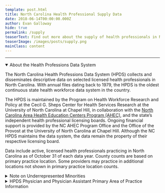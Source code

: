 ```yaml
---
template: post.html
title: North Carolina Health Professional Supply Data
date: 2018-06-14T00:00:00.000Z
author: Evan Galloway
hide: true
permalink: /supply
teaserText: Find out more about the supply of health professionals in North Carolina.
teaserImage: /images/posts/supply.png
mainClass: content
---
```


<div id='app'>
</div>

<hr>

<details open>
    <summary class="summary-header">About the Health Professions Data System</summary>
    <p>The North Carolina Health Professions Data System (HPDS) collects and disseminates descriptive data on selected licensed health professionals in North Carolina.  With annual files dating back to 1979, the HPDS is the oldest continuous state health workforce data system in the country.</p><p>The HPDS is maintained by the Program on Health Workforce Research and Policy at the Cecil G. Sheps Center for Health Services Research at the University of North Carolina at Chapel Hill, in collaboration with the <a href="https://www.ncahec.net/">North Carolina Area Health Education Centers Program (AHEC)</a>, and the state’s independent health professional licensing boards. Ongoing financial support is provided by the NC AHEC Program Office and the Office of the Provost at the University of North Carolina at Chapel Hill.  Although the NC HPDS maintains the data system, the data remain the property of their respective licensing board.
  </p>
  <p>
    Data include active, licensed health professionals practicing in North Carolina as of October 31 of each data year.  County counts are based on primary practice location.  Some providers may practice in additional locations not shown in primary practice location counts.
  </p>
  </details>
      <details>
          <summary class="summary-header">Note on Underrepresented Minorities</summary>
  <p>Underrepresented minorities include health professionals that self-identify as African-American/Black, American Indian or Alaskan Native, and/or Hispanic.  Health professionals that self-identify as Asian are not included in this category.  Both state<sup>1</sup> and national<sup>2</sup> data have shown that compared to the general population, Asians tend to be more represented in many (although not all) health professions, particularly those requiring a doctoral degree.</p>
  <ol>
    <li>Spero JC. Does North Carolina’s health care workforce reflect the diversity of the state’s population? NC Med J. 2016; 77(2):141-145.</li>
    <li>U.S. Department of Health and Human Services, Health Resources and Services Administration, National Center for Health Workforce Analysis. Sex, Race, and Ethnic Diversity of U.S. Health Occupations (2010-2012), Rockville, Maryland; 2015.</li>
  </ol>
  </details>
  <details>
  <summary class="summary-header">HPDS Physician and Physician Assistant Primary Area of Practice Information</summary>
  <h6 style="font-weight:600">What is a Primary Area of Practice?</h6>
  <p>The NCMB annual licensure/reregistration forms request self-selected primary area of practice, defined as “<em>What you primarily do as a physician</em>.”  The forms note that “Primary area of practice may correspond to an ABMS/AOA certification or a generally recognized area of work, such as ‘hospitalist’ or ‘administrative medicine.’”</p>
  <h6 style="font-weight:600">Why doesn’t the data visualization tool have Primary Area of Practice data prior to 2011?</h6>
  <p>The NCMB began to collect data on physician and PA primary area of practice in 2011.  Data on primary area of practice are not available prior to 2011.</p>
  <h6 style="font-weight:600">How are Primary Areas of Practice grouped in the data visualization tool?</h6>
  <p>The HPDS area of practice categories used in the data visualization tool group physicians and PAs <strong>by what they primarily <span style="text-decoration: underline;">do</span>, <em>not</em> by how they trained.</strong>  For example, adolescent medicine is categorized as general pediatrics, no matter whether the branch specialty was pediatrics, family medicine, or internal medicine.</p>
  <p>The “Primary Care Physician” and “Generalist Physician” groups include counts of physicians from multiple areas of practice are not exclusive groups.  For example, a physician who selects a primary area of practice of “pediatrics” is included in the Primary Care Physician, Generalist Physician, and General Pediatrics groups.  General Pediatrics is an exclusive group, meaning that the physician is excluded from all other area of practice groups.</p>
  <details style="margin-left: 1em;">
  <summary style="font-size: 1.2em;">HPDS Primary Area of Practice Categories</summary>
  <div class="many-details" style="margin-left: 1em;">
  <details>
            <summary>Primary Care Physician (not exclusive category)</summary>
            <ul>
              <li>Adolescent Medicine (FM)</li>
              <li>Adolescent Medicine (IM)</li>
              <li>Adolescent Medicine (Peds)</li>
              <li>Family Medicine</li>
              <li>General Practice</li>
              <li>Internal Medicine</li>
              <li>Internal Medicine-Pediatrics</li>
              <li>Obstetrics/Gynecology</li>
              <li>Pediatrics</li>
            </ul>
          </details>
          <details>
            <summary>Generalist Physician (not exclusive category)</summary>
            <ul>
              <li>Family Medicine</li>
              <li>Adolescent Medicine (FM)</li>
              <li>Adolescent Medicine (IM)</li>
              <li>Adolescent Medicine (Peds)</li>
              <li>General Practice</li>
              <li>Hospitalist</li>
              <li>Internal Medicine</li>
              <li>Internal Medicine-Pediatrics</li>
              <li>Obstetrics/Gynecology</li>
              <li>Osteopathic Manipulative Medicine</li>
              <li>Pediatrics</li>
              <li>Urgent Care Medicine</li>
              <li>Geriatric Medicine (FM)</li>
              <li>Critical Care Medicine (Internal Medicine)</li>
              <li>Internal Medicine – Family Medicine</li>
              <li>Internal Medicine – Geriatrics</li>
              <li>Internal Medicine - Geriatrics</li>
              <li>Medicine-OBGYN</li>
              <li>Integrative Medicine</li>
              <li>Student Health</li>
            </ul>
          </details>
          <details>
            <summary>Administrative Medicine</summary>
            <ul>
              <li>Legal Medicine</li>
              <li>Medical Management</li>
            </ul>
          </details>
          <details>
            <summary>Allergy &amp; Immunology</summary>
            <ul>
              <li>Allergy</li>
              <li>Allergy and Immunology</li>
              <li>Immunology</li>
              <li>Clinical and Laboratory Immunology (Allergy &amp; Immunology)</li>
              <li>Clinical and Laboratory Immunology (Internal Medicine)</li>
              <li>Clinical and Laboratory Immunology (Pediatrics)</li>
              <li>Clinical and Laboratory Dermatological Immunology</li>
            </ul>
          </details>
          <details>
            <summary>Anesthesiology</summary>
            <ul>
              <li>Anesthesiology</li>
              <li>Adult Cardiothoracic Anesthesiology (Anesthesiology)</li>
              <li>Critical Care Medicine - Anesthesiology</li>
              <li>Obstetric Anesthesiology (Anesthesiology)</li>
              <li>Pediatric Anesthesiology (Anesthesiology)</li>
            </ul>
          </details>
          <details>
            <summary>Cardiology</summary>
            <ul>
              <li>Cardiovascular Disease</li>
              <li>Advanced Heart Failure and Transplant Cardiology</li>
              <li>Clinical Cardiac Electrophysiology</li>
              <li>Interventional Cardiology</li>
              <li>Vascular Medicine</li>
            </ul>
          </details>
          <details>
            <summary>Critical Care Medicine, General</summary>
            <ul>
              <li>Critical Care Medicine (Internal Medicine)</li>
            </ul>
          </details>
          <details>
            <summary>Dermatology</summary>
            <ul>
              <li>Dermatology</li>
              <li>Dermatologic Surgery</li>
              <li>MOHS Micrographic Surgery</li>
              <li>Micrographic Surgery</li>
              <li>Internal Medicine - Dermatology</li>
              <li>Procedural Dermatology</li>
            </ul>
          </details>
          <details>
            <summary>Emergency Medicine</summary>
            <ul>
              <li>Emergency Medicine</li>
              <li>Critical Care Medicine (Emergency Medicine)</li>
              <li>Emergency Medical Services</li>
              <li>Emergency Medicine/Family Medicine</li>
              <li>Internal Med/Emergency Med/Critical Care Med</li>
              <li>Internal Medicine - Emergency Medicine</li>
              <li>Medical Toxicology (Emergency Medicine)</li>
              <li>Sports Medicine (Emergency Medicine)</li>
              <li>Undersea and Hyperbaric Medicine (Emergency Medicine)</li>
            </ul>
          </details>
          <details>
            <summary>Endocrinology</summary>
            <ul>
              <li>Endocrinology, Diabetes &amp; Metabolism</li>
              <li>Diabetes</li>
            </ul>
          </details>
          <details>
            <summary>Family Medicine</summary>
            <ul>
              <li>Family Medicine, Family Practice</li>
              <li>General Practice</li>
              <li>Osteopathic Manipulative Medicine</li>
            </ul>
          </details>
          <details>
            <summary>Gastroenterology</summary>
            <ul>
              <li>Gastroenterology</li>
              <li>Hepatology</li>
              <li>Transplant Hepatology (Internal Medicine)</li>
            </ul>
          </details>
          <details>
            <summary>General Surgery</summary>
            <ul>
              <li>General Surgery</li>
              <li>Abdominal Surgery</li>
            </ul>
          </details>
          <details>
            <summary>General Surgery, Specialty</summary>
            <ul>
              <li>Colon and Rectal Surgery</li>
              <li>Proctology</li>
              <li>Surgical Critical Care (Surgery)</li>
              <li>Transplant Surgery</li>
              <li>Trauma Surgery</li>
            </ul>
          </details>
          <details>
            <summary>Geriatrics</summary>
            <ul>
              <li>Geriatric Medicine (FM)</li>
              <li>Internal Medicine - Geriatrics</li>
            </ul>
          </details>
          <details>
            <summary>Hematology/Oncology</summary>
            <ul>
              <li>Hematology/Oncology</li>
              <li>Hematology</li>
              <li>Hematology (Internal Medicine)</li>
              <li>Hematology (Pathology)</li>
              <li>Oncology</li>
              <li>Medical Oncology</li>
              <li>Neoplastic Disease</li>
            </ul>
          </details>
          <details>
            <summary>Hospice and Palliative Medicine</summary>
            <ul>
              <li>Hospice and Palliative Medicine</li>
              <li>Hospice &amp; Palliative Care (OBGYN)</li>
              <li>Hospice &amp; Palliative Medicine (Anesthesiology)</li>
              <li>Hospice &amp; Palliative Medicine (Emergency Medicine)</li>
              <li>Hospice &amp; Palliative Medicine (Family Medicine)</li>
              <li>Hospice &amp; Palliative Medicine (Physical Medicine &amp; Rehabilitation)</li>
              <li>Hospice &amp; Palliative Medicine (Psychiatry &amp; Neurology)</li>
              <li>Hospice &amp; Palliative Medicine (Radiology)</li>
              <li>Hospice &amp; Palliative Medicine (Surgery)</li>
              <li>Hospice and Palliative Medicine (Internal Medicine)</li>
              <li>Palliative Medicine</li>
            </ul>
          </details>
          <details>
            <summary>Hospitalist</summary>
            <ul>
              <li>Hospitalist</li>
            </ul>
          </details>
          <details>
            <summary>Infectious Disease</summary>
            <ul>
              <li>Infectious Disease</li>
            </ul>
          </details>
          <details>
            <summary>Internal Medicine, General</summary>
            <ul>
              <li>Internal Medicine</li>
              <li>Internal Medicine – Family Medicine</li>
            </ul>
          </details>
          <details>
            <summary>Nephrology</summary>
            <ul>
              <li>Nephrology</li>
            </ul>
          </details>
          <details>
            <summary>Neurological Surgery</summary>
            <ul>
              <li>Neurological Surgery</li>
              <li>Endovascular Surgical Neuroradiology (Neurological Surgery)</li>
              <li>Endovascular Surgical Neuroradiology (Neurology)</li>
              <li>Endovascular Surgical Neuroradiology (Radiology)</li>
              <li>Spinal Cord Injury Medicine</li>
              <li>Neurological Critical Care</li>
            </ul>
          </details>
          <details>
            <summary>Neurology</summary>
            <ul>
              <li>Neurology</li>
              <li>Brain Injury Medicine (Neurology)</li>
              <li>Brain Injury Medicine (Physical Medicine &amp; Rehabilitation)</li>
              <li>Clinical Neurophysiology</li>
              <li>Epilepsy</li>
              <li>Internal Medicine - Neurology</li>
              <li>Movement Disorders</li>
              <li>Neurodevelopmental Disabilities (Psychiatry &amp; Neurology)</li>
              <li>Neurology (Physical Medicine and Rehabilitation)</li>
              <li>Neurology/Nuclear Medicine</li>
              <li>Neurology/Physical Medicine &amp; Rehabilitation</li>
              <li>Neuromuscular Medicine (Neurology)</li>
              <li>Neuromuscular Medicine (Physical Medicine &amp; Rehabilitation)</li>
              <li>Spinal Cord Injury/ Physical Medicine and Rehab</li>
              <li>Electrodiagnostics</li>
              <li>Neuropathology</li>
              <li>Neuropsychiatry</li>
              <li>Psychiatry - Neurology</li>
              <li>Vascular Neurology</li>
            </ul>
          </details>
          <details>
            <summary>Obstetrics &amp; Gynecology, General</summary>
            <ul>
              <li>Obstetrics and Gynecology</li>
              <li>Gynecology</li>
              <li>Obstetrics</li>
              <li>Medicine-OBGYN</li>
            </ul>
          </details>
          <details>
            <summary>Obstetrics &amp; Gynecology, Specialty</summary>
            <ul>
              <li>Critical Care Medicine (OBGYN)</li>
              <li>Female Pelvic Medicine &amp; Reconstructive Surgery (OBGYN)*</li>
              <li>Female Pelvic Medicine &amp; Reconstructive Surgery (Urology)*</li>
              <li>Gynecological Oncology</li>
              <li>Maternal and Fetal Medicine</li>
              <li>Reproductive Endocrinology and Infertility</li>
            </ul>
          </details>
          <details>
            <summary>Ophthalmology</summary>
            <ul>
              <li>Ophthalmology</li>
            </ul>
          </details>
          <details>
            <summary>Oral and Maxillofacial Surgery</summary>
            <ul>
              <li>Oral and Maxillofacial Surgery</li>
            </ul>
          </details>
          <details>
            <summary>Orthopedic Surgery</summary>
            <ul>
              <li>Orthopedic Surgery</li>
              <li>Adult Reconstructive Orthopedics</li>
              <li>Foot and Ankle Orthopedics</li>
              <li>Musculoskeletal Oncology</li>
              <li>Orthopedic Trauma</li>
              <li>Orthopedic Surgery Of The Spine</li>
              <li>Sports Medicine (Orthopedic Surgery)</li>
            </ul>
          </details>
          <details>
            <summary>Other Specialty</summary>
            <ul>
              <li>Other Specialty</li>
              <li>Bariatric Medicine</li>
              <li>Clinical Pharmacology</li>
              <li>Global Health</li>
              <li>Integrative Medicine</li>
              <li>Pharmaceutical Medicine</li>
              <li>Student Health</li>
            </ul>
          </details>
          <details>
            <summary>Otolaryngology</summary>
            <ul>
              <li>Otolaryngology</li>
              <li>Head and Neck Surgery</li>
              <li>Neurotology (Otolaryngology)</li>
              <li>Otoneurotology</li>
              <li>Otology</li>
              <li>Otorhinolaryngology</li>
              <li>Rhinology</li>
              <li>Laryngology</li>
              <li>Bronchoesophagology</li>
              <li>Plastic Surgery Within The Head &amp; Neck (Otolaryngology)</li>
            </ul>
          </details>
          <details>
            <summary>Pain Medicine</summary>
            <ul>
              <li>Pain Medicine</li>
              <li>Pain Management</li>
              <li>Pain Medicine (Anesthesiology)</li>
              <li>Pain Medicine (Neurology)</li>
              <li>Pain Medicine (Physical Medicine &amp; Rehabilitation)</li>
              <li>Pain Medicine (Psychiatry)</li>
            </ul>
          </details>
          <details>
            <summary>Pathology</summary>
            <ul>
              <li>Anatomic/Clinical Pathology</li>
              <li>Anatomic Pathology</li>
              <li>Laboratory Medicine</li>
              <li>Blood Banking/Transfusion Medicine</li>
              <li>Chemical Pathology</li>
              <li>Clinical Biochemical Genetics</li>
              <li>Clinical Cytogenetics</li>
              <li>Clinical Genetics</li>
              <li>Clinical Informatics (Pathology)</li>
              <li>Clinical Molecular Genetics</li>
              <li>Clinical Pathology</li>
              <li>Cytopathology</li>
              <li>Dermatopathology (Pathology)</li>
              <li>Forensic Pathology</li>
              <li>Internal Medicine-Medical Genetics</li>
              <li>Medical Biochemical Genetics</li>
              <li>Medical Genetics</li>
              <li>Medical Microbiology</li>
              <li>Molecular Genetic Pathology (Medical Genetics)</li>
              <li>Molecular Genetic Pathology (Pathology)</li>
              <li>Pediatric Pathology</li>
              <li>Phlebology</li>
              <li>Radioisotopic Pathology</li>
              <li>Selective Pathology</li>
            </ul>
          </details>
          <details>
            <summary>Pediatric Non-Surgical Specialties</summary>
            <ul>
              <li>Child Abuse Pediatrics</li>
              <li>Child Neurology</li>
              <li>Developmental-Behavioral Pediatrics</li>
              <li>Hospice &amp; Palliative Medicine (Pediatrics)</li>
              <li>Neonatal-Perinatal Medicine</li>
              <li>Neurodevelopmental Disabilities (Pediatrics)</li>
              <li>Pediatric Allergy</li>
              <li>Pediatric Cardiology</li>
              <li>Pediatric Critical Care Medicine</li>
              <li>Pediatric Dermatology</li>
              <li>Pediatric Emergency Medicine (Emergency Medicine)</li>
              <li>Pediatric Emergency Medicine (Pediatrics)</li>
              <li>Pediatric Endocrinology</li>
              <li>Pediatric Gastroenterology</li>
              <li>Pediatric Hematology-Oncology</li>
              <li>Pediatric Infectious Diseases</li>
              <li>Pediatric Medical Toxicology</li>
              <li>Pediatric Nephrology</li>
              <li>Pediatric Pulmonology</li>
              <li>Pediatric Rehabilitation Medicine</li>
              <li>Pediatric Rheumatology</li>
              <li>Pediatrics – Sports Medicine</li>
              <li>Pediatric Transplant Hepatology</li>
              <li>Pediatrics - Medical Genetics</li>
              <li>Pediatrics/ Physical Medicine and Rehabilitation</li>
              <li>Pediatrics/Dermatology</li>
              <li>Pediatrics/Emergency Medicine</li>
              <li>Sleep Medicine (Pediatrics)</li>
            </ul>
          </details>
          <details>
            <summary>Pediatric Surgical Specialties</summary>
            <ul>
              <li>Pediatric Cardiothoracic Surgery</li>
              <li>Pediatric Neurological Surgery</li>
              <li>Pediatric Ophthalmology</li>
              <li>Pediatric Orthopedics</li>
              <li>Pediatric Otolaryngology</li>
              <li>Pediatric Surgery</li>
              <li>Pediatric Urology</li>
            </ul>
          </details>
          <details>
            <summary>Pediatrics, General</summary>
            <ul>
              <li>Pediatrics</li>
              <li>Adolescent Medicine (FM)</li>
              <li>Adolescent Medicine (IM)</li>
              <li>Adolescent Medicine (Peds)</li>
            </ul>
          </details>
          <details>
            <summary>Physical Medicine &amp; Rehabilitation</summary>
            <ul>
              <li>Physical Medicine &amp; Rehabilitation</li>
              <li>Physiatry</li>
              <li>Internal Medicine - Physical Medicine And Rehabilitation</li>
              <li>Sports Medicine (Physical Medicine &amp; Rehabilitation)</li>
            </ul>
          </details>
          <details>
            <summary>Plastic Surgery</summary>
            <ul>
              <li>Plastic Surgery</li>
              <li>Cosmetic Surgery</li>
              <li>Craniofacial Surgery</li>
              <li>Facial Plastic Surgery</li>
              <li>Hand Surgery</li>
              <li>Hand Surgery (Orthopedics)</li>
              <li>Hand Surgery (Surgery)</li>
              <li>Hand Surgery (Plastic Surgery)</li>
              <li>Ophthalmic Plastic And Reconstructive Surgery</li>
              <li>Plastic Surgery - Integrated</li>
              <li>Plastic Surgery Within The Head &amp; Neck</li>
              <li>Plastic Surgery Within The Head &amp; Neck (Otolaryngology)</li>
              <li>Plastic Surgery Within The Head &amp; Neck (Plastic Surgery)</li>
            </ul>
          </details>
          <details>
            <summary>Preventive Medicine</summary>
            <ul>
              <li>General Preventive Medicine</li>
              <li>Aerospace Medicine</li>
              <li>Clinical Informatics (Preventive Medicine)</li>
              <li>Epidemiology</li>
              <li>Family Medicine/Preventive Medicine</li>
              <li>Internal Medicine/Preventive Medicine</li>
              <li>Medical Toxicology (Preventive Medicine)</li>
              <li>Nutrition</li>
              <li>Occupational Medicine</li>
              <li>Industrial Medicine</li>
              <li>Public Health and General Preventive Medicine</li>
              <li>Undersea &amp; Hyperbaric Medicine (Preventive Medicine)</li>
            </ul>
          </details>
          <details>
            <summary>Psychiatry, Addiction</summary>
            <ul>
              <li>Addiction Medicine</li>
              <li>Addiction Psychiatry</li>
            </ul>
          </details>
          <details>
            <summary>Psychiatry, Child &amp; Adolescent</summary>
            <ul>
              <li>Child &amp; Adolescent Psychiatry</li>
              <li>Pediatrics - Psychiatry</li>
            </ul>
          </details>
          <details>
            <summary>Psychiatry, General</summary>
            <ul>
              <li>Psychiatry</li>
              <li>Forensic Psychiatry</li>
              <li>Geriatric Psychiatry</li>
              <li>Internal Medicine - Psychiatry</li>
              <li>Psychiatry - Family Practice</li>
              <li>Psychoanalysis</li>
              <li>Psychosomatic Medicine</li>
              <li>Hypnosis</li>
            </ul>
          </details>
          <details>
            <summary>Pulmonology</summary>
            <ul>
              <li>Pulmonary Disease</li>
              <li>Pulmonary Critical Care Medicine</li>
            </ul>
          </details>
          <details>
            <summary>Radiology</summary>
            <ul>
              <li>Radiology</li>
              <li>Abdominal Radiology</li>
              <li>Cardiothoracic Radiology</li>
              <li>Diagnostic Radiology</li>
              <li>Body Imaging</li>
              <li>Diagnostic Ultrasound</li>
              <li>Diagnostic Roentgenology</li>
              <li>Internal Medicine/Nuclear Medicine</li>
              <li>Musculoskeletal Radiology</li>
              <li>Neuroradiology</li>
              <li>Neurology/Diagnostic Radiology/Neuroradiology</li>
              <li>Nuclear Cardiology</li>
              <li>Nuclear Medicine</li>
              <li>Nuclear Radiology</li>
              <li>Pediatric Radiology</li>
              <li>Radiation Oncology</li>
              <li>Radiological Physics</li>
              <li>Therapeutic Radiology</li>
              <li>Vascular &amp; Interventional Radiology</li>
            </ul>
          </details>
          <details>
            <summary>Rheumatology</summary>
            <ul>
              <li>Rheumatology</li>
              <li>Rheumatology</li>
            </ul>
          </details>
          <details>
            <summary>Sleep Medicine</summary>
            <ul>
              <li>Sleep Medicine</li>
              <li>Sleep Medicine (Anesthesiology)</li>
              <li>Sleep Medicine (Internal Medicine)</li>
              <li>Sleep Medicine (Otolaryngology)</li>
              <li>Sleep Medicine (Psychiatry &amp; Neurology)</li>
            </ul>
          </details>
          <details>
            <summary>Sports Medicine</summary>
            <ul>
              <li>Sports Medicine (FM)</li>
              <li>Internal Medicine – Sports Medicine</li>
            </ul>
          </details>
          <details>
            <summary>Surgical Oncology</summary>
            <ul>
              <li>Surgical Oncology</li>
              <li>Advanced Surgical Oncology</li>
            </ul>
          </details>
          <details>
            <summary>Thoracic Surgery</summary>
            <ul>
              <li>Thoracic Surgery</li>
              <li>Congenital Cardiac Surgery (Thoracic Surgery)</li>
              <li>Thoracic and Cardiac Surgery</li>
              <li>Cardiovascular Surgery</li>
              <li>Thoracic Surgery - Integrated</li>
            </ul>
          </details>
          <details>
            <summary>Urgent Care Medicine</summary>
            <ul>
              <li>Urgent Care Medicine</li>
            </ul>
          </details>
          <details>
            <summary>Urology</summary>
            <ul>
              <li>Urology</li>
              <li>Urological Surgery</li>
              <li>Endourology</li>
            </ul>
          </details>
          <details>
            <summary>Vascular Surgery</summary>
            <ul>
              <li>Vascular Surgery</li>
              <li>Vascular Surgery - Integrated</li>
            </ul>
          </details>
  </div>
  </details>
  </details>

<script src='/supply/chunk-vendors.js'></script>
<script src='/supply/app.js'></script>



